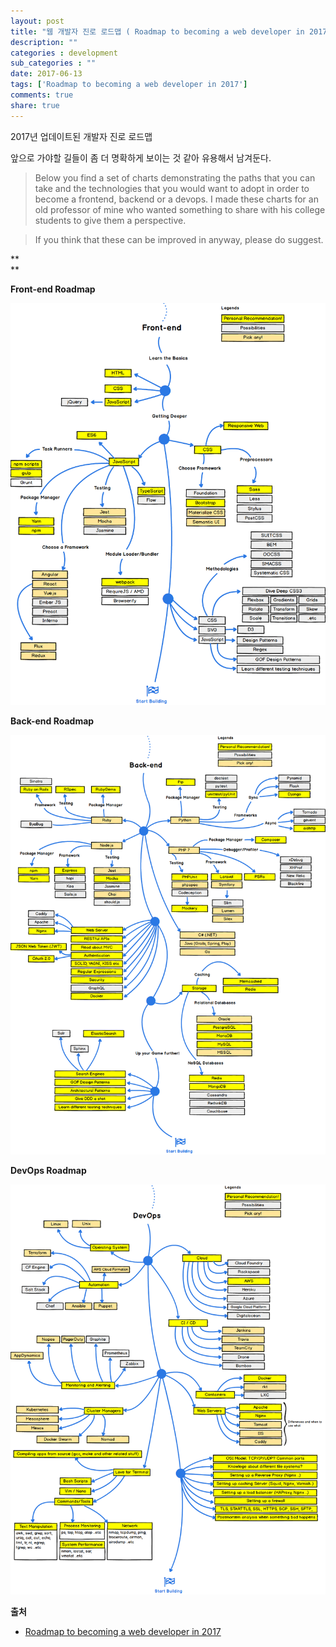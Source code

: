 ```yaml
---
layout: post
title: "웹 개발자 진로 로드맵 ( Roadmap to becoming a web developer in 2017 )"
description: ""
categories : development
sub_categories : ""
date: 2017-06-13
tags: ['Roadmap to becoming a web developer in 2017']
comments: true
share: true
---
```


2017년 업데이트된 개발자 진로 로드맵

앞으로 가야할 길들이 좀 더 명확하게 보이는 것 같아 유용해서 남겨둔다.

  

> Below you find a set of charts demonstrating the paths that you can take and
the technologies that you would want to adopt in order to become a frontend,
backend or a devops. I made these charts for an old professor of mine who
wanted something to share with his college students to give them a
perspective.

>

>  

>

> If you think that these can be improved in anyway, please do suggest.

  

**  
**

**Front-end Roadmap**

  

![](/assets/images/posts/763/247C3D3A593F67E712F70A.PNG)

  

  

**Back-end Roadmap**

![](/assets/images/posts/763/220ADA35593F6858359D9F.PNG)

  

  

**DevOps Roadmap**  

  

![](/assets/images/posts/763/2646BD34593F69110F9F0C.PNG)

  

  

**출처**

  * [Roadmap to becoming a web developer in 2017](https://github.com/kamranahmedse/developer-roadmap/blob/master/README.md)


